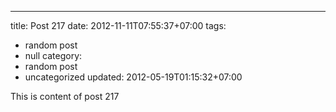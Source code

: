 ---
title: Post 217
date: 2012-11-11T07:55:37+07:00
tags:
  - random post
  - null
category:
  - random post
  - uncategorized
updated: 2012-05-19T01:15:32+07:00

This is content of post 217